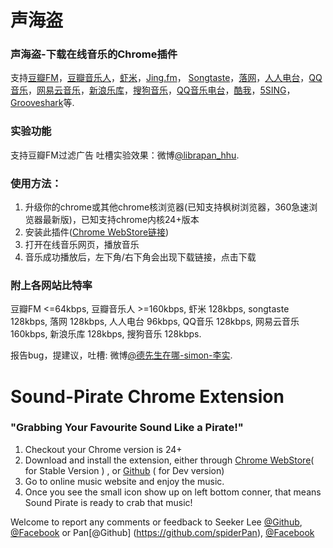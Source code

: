 声海盗
============

### 声海盗-下载在线音乐的Chrome插件
支持[豆瓣FM](http://douban.fm/)，[豆瓣音乐人](http://music.douban.com/artists/)，[虾米](http://www.xiami.com/)，[Jing.fm](http://jing.fm/)， [Songtaste](http://www.songtaste.com/)，[落网](http://www.luoo.net/)，[人人电台](http://fm.renren.com/)，[QQ音乐](http://y.qq.com/)，[网易云音乐](http://music.163.com/)，[新浪乐库](http://music.sina.com.cn/)，[搜狗音乐](http://mp3.sogou.com/)，[QQ音乐电台](http://fm.qq.com)，[酷我](http://kuwo.cn)，[5SING](http://5sing.com/)，[Grooveshark](http://grooveshark.com)等.

### 实验功能
支持豆瓣FM过滤广告
吐槽实验效果：微博[@librapan_hhu](http://weibo.com/librapan).

### 使用方法：
1. 升级你的chrome或其他chrome核浏览器(已知支持枫树浏览器，360急速浏览器最新版)，已知支持chrome内核24+版本
2. 安装此插件([Chrome WebStore链接](https://chrome.google.com/webstore/detail/声海盗/idleenniidjlnmnjkjmmnocnkmjibadd))
3. 打开在线音乐网页，播放音乐
4. 音乐成功播放后，左下角/右下角会出现下载链接，点击下载

### 附上各网站比特率
豆瓣FM <=64kbps, 豆瓣音乐人 >=160kbps, 虾米 128kbps, songtaste 128kbps, 落网 128kbps, 人人电台 96kbps, QQ音乐 128kbps, 网易云音乐 160kbps, 新浪乐库 128kbps, 搜狗音乐 128kbps.

报告bug，提建议，吐槽: 微博[@德先生在哪-simon-李实](http://weibo.com/u/1724095115).

Sound-Pirate Chrome Extension
============

### "Grabbing Your Favourite Sound Like a Pirate!"

1. Checkout your Chrome version is 24+
2. Download and install the extension, either through [Chrome WebStore](https://chrome.google.com/webstore/detail/声海盗/idleenniidjlnmnjkjmmnocnkmjibadd)( for Stable Version ) , or [Github](https://github.com/spiderPan/Sound-Pirate) ( for Dev version)
3. Go to online music website and enjoy the music.
4. Once you see the small icon show up on left bottom conner, that means Sound Pirate is ready to crab that music!

Welcome to report any comments or feedback to 
Seeker Lee [@Github](https://github.com/seekerlee), [@Facebook](https://www.facebook.com/lee.seeker.3) or
Pan[@Github] (https://github.com/spiderPan), [@Facebook](https://www.facebook.com/banglanfeng.pan)

		
